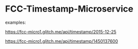 # FCC-Timestamp-Microservice

examples:

https://fcc-micro1.glitch.me/api/timestamp/2015-12-25

https://fcc-micro1.glitch.me/api/timestamp/1450137600
